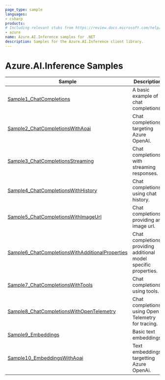```yaml
---
page_type: sample
languages:
- csharp
products:
# Including relevant stubs from https://review.docs.microsoft.com/help/contribute/metadata-taxonomies#product
- azure
name: Azure.AI.Inference samples for .NET
description: Samples for the Azure.AI.Inference client library.
---
```


# Azure.AI.Inference Samples

| Sample | Description |
| ------ | ----------- |
| [Sample1_ChatCompletions](https://github.com/Azure/azure-sdk-for-net/blob/main/sdk/ai/Azure.AI.Inference/samples/Sample1_ChatCompletions.md) | A basic example of chat completions. |
| [Sample2_ChatCompletionsWithAoai](https://github.com/Azure/azure-sdk-for-net/blob/main/sdk/ai/Azure.AI.Inference/samples/Sample2_ChatCompletionsWithAoai.md) | Chat completions targeting Azure OpenAI. |
| [Sample3_ChatCompletionsStreaming](https://github.com/Azure/azure-sdk-for-net/blob/main/sdk/ai/Azure.AI.Inference/samples/Sample3_ChatCompletionsStreaming.md) | Chat completions with streaming responses. |
| [Sample4_ChatCompletionsWithHistory](https://github.com/Azure/azure-sdk-for-net/blob/main/sdk/ai/Azure.AI.Inference/samples/Sample4_ChatCompletionsWithHistory.md) | Chat completions using chat history. |
| [Sample5_ChatCompletionsWithImageUrl](https://github.com/Azure/azure-sdk-for-net/blob/main/sdk/ai/Azure.AI.Inference/samples/Sample5_ChatCompletionsWithImageUrl.md) | Chat completions providing an image url. |
| [Sample6_ChatCompletionsWithAdditionalProperties](https://github.com/Azure/azure-sdk-for-net/blob/main/sdk/ai/Azure.AI.Inference/samples/Sample6_ChatCompletionsWithAdditionalProperties.md) | Chat completions providing additional model specific properties. |
| [Sample7_ChatCompletionsWithTools](https://github.com/Azure/azure-sdk-for-net/blob/main/sdk/ai/Azure.AI.Inference/samples/Sample7_ChatCompletionsWithTools.md) | Chat completions using tools. |
| [Sample8_ChatCompletionsWithOpenTelemetry](https://github.com/Azure/azure-sdk-for-net/blob/main/sdk/ai/Azure.AI.Inference/samples/Sample8_ChatCompletionsWithOpenTelemetry.md) | Chat completions using Open Telemetry for tracing. |
| [Sample9_Embeddings](https://github.com/Azure/azure-sdk-for-net/blob/main/sdk/ai/Azure.AI.Inference/samples/Sample9_Embeddings.md) | Basic text embeddings. |
| [Sample10_EmbeddingsWithAoai](https://github.com/Azure/azure-sdk-for-net/blob/main/sdk/ai/Azure.AI.Inference/samples/Sample10_EmbeddingsWithAoai.md) | Text embeddings targetting Azure OpenAi. |

